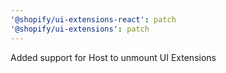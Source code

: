 ```yaml
---
'@shopify/ui-extensions-react': patch
'@shopify/ui-extensions': patch
---
```


Added support for Host to unmount UI Extensions
